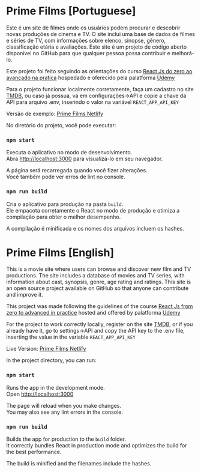 # Prime Films [Portuguese]

Este é um site de filmes onde os usuários podem procurar e descobrir novas produções de cinema e TV. O site inclui uma base de dados de filmes e séries de TV, com informações sobre elenco, sinopse, gênero, classificação etária e avaliações. Este site é um projeto de código aberto disponível no GitHub para que qualquer pessoa possa contribuir e melhorá-lo.

Este projeto foi feito seguindo as orientações do curso [React Js do zero ao avançado na pratica](https://www.udemy.com/course/curso-reactjs) hospedado e oferecido pela palatforma [Udemy](https://udemy.com)

Para o projeto funcionar localmente corretamente, faça um cadastro no site [TMDB](https://www.themoviedb.org/), ou caso já possua, vá em configurações->API e copie a chave da API para arquivo .env, inserindo o valor na variável `REACT_APP_API_KEY`

Versão de exemplo: [Prime Films Netlify](https://prime-films.netlify.app/)

No diretório do projeto, você pode executar:
### `npm start`

Executa o aplicativo no modo de desenvolvimento.\
Abra [http://localhost:3000](http://localhost:3000) para visualizá-lo em seu navegador.

A página será recarregada quando você fizer alterações.\
Você também pode ver erros de lint no console.

### `npm run build`

Cria o aplicativo para produção na pasta `build`.\
Ele empacota corretamente o React no modo de produção e otimiza a compilação para obter o melhor desempenho.

A compilação é minificada e os nomes dos arquivos incluem os hashes.

# Prime Films [English]
This is a movie site where users can browse and discover new film and TV productions. The site includes a database of movies and TV series, with information about cast, synopsis, genre, age rating and ratings. This site is an open source project available on GitHub so that anyone can contribute and improve it.

This project was made following the guidelines of the course [React Js from zero to advanced in practice](https://www.udemy.com/course/curso-reactjs) hosted and offered by palatforma [Udemy](https://udemy)

For the project to work correctly locally, register on the site [TMDB](https://www.themoviedb.org/), or if you already have it, go to settings->API and copy the API key to the .env file, inserting the value in the variable `REACT_APP_API_KEY`

Live Version: [Prime Films Netlify](https://prime-films.netlify.app/)

In the project directory, you can run:
### `npm start`

Runs the app in the development mode.\
Open [http://localhost:3000](http://localhost:3000)

The page will reload when you make changes.\
You may also see any lint errors in the console.

### `npm run build`

Builds the app for production to the `build` folder.\
It correctly bundles React in production mode and optimizes the build for the best performance.

The build is minified and the filenames include the hashes.
